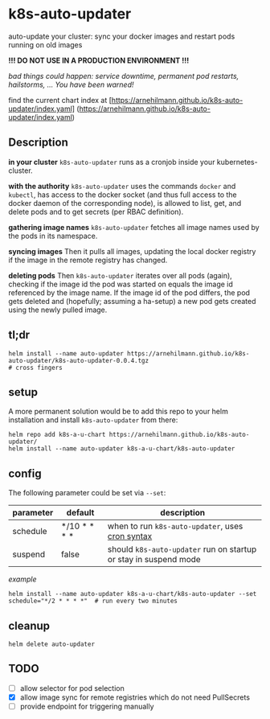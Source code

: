 # k8s-auto-updater

auto-update your cluster: sync your docker images and restart pods running on old images

**!!! DO NOT USE IN A PRODUCTION ENVIRONMENT !!!**

*bad things could happen: service downtime, permanent pod restarts, hailstorms, ... You have been warned!*

find the current chart index at [https://arnehilmann.github.io/k8s-auto-updater/index.yaml]
(https://arnehilmann.github.io/k8s-auto-updater/index.yaml)

## Description

**in your cluster**
`k8s-auto-updater` runs as a cronjob inside your kubernetes-cluster.

**with the authority**
`k8s-auto-updater` uses the commands `docker` and `kubectl`, has
access to the docker socket (and thus full access to the docker daemon of the corresponding node),
is allowed to list, get, and delete pods and to get secrets (per RBAC definition).

**gathering image names**
`k8s-auto-updater` fetches all image names used by the pods in its namespace.

**syncing images**
Then it pulls all images, updating the local docker registry if the image in the remote registry has changed.

**deleting pods**
Then `k8s-auto-updater` iterates over all pods (again), checking if the image id the pod was started on equals
the image id referenced by the image name. If the image id of the pod differs, the pod gets deleted and
(hopefully; assuming a ha-setup) a new pod gets created using the newly pulled image.


## tl;dr

```
helm install --name auto-updater https://arnehilmann.github.io/k8s-auto-updater/k8s-auto-updater-0.0.4.tgz
# cross fingers
```


## setup

A more permanent solution would be to add this repo to your helm installation and install `k8s-auto-updater` from there:

```
helm repo add k8s-a-u-chart https://arnehilmann.github.io/k8s-auto-updater/
helm install --name auto-updater k8s-a-u-chart/k8s-auto-updater
```


## config

The following parameter could be set via `--set`:

parameter | default | description
--------- | ------- | -----------
schedule | \*/10 \* \* \* \* | when to run `k8s-auto-updater`, uses [cron syntax](https://en.wikipedia.org/wiki/Cron#Overview)
suspend  | false             | should `k8s-auto-updater` run on startup or stay in suspend mode

*example*
```
helm install --name auto-updater k8s-a-u-chart/k8s-auto-updater --set schedule="*/2 * * * *"  # run every two minutes
```


## cleanup

```
helm delete auto-updater
```


## TODO

- [ ] allow selector for pod selection
- [x] allow image sync for remote registries which do not need PullSecrets
- [ ] provide endpoint for triggering manually
